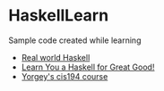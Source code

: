# HaskellLearn

Sample code created while learning

-   [Real world Haskell](http://book.realworldhaskell.org/read/)
-   [Learn You a Haskell for Great Good!](http://learnyouahaskell.com/chapters)
-   [Yorgey's cis194 course](http://www.seas.upenn.edu/~cis194/spring13/lectures.html)
